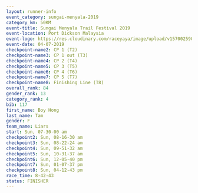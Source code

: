 ```yaml
---
layout: runner-info 
event_category: sungai-menyala-2019 
category_km: 50KM 
event-title: Sungai Menyala Trail Festival 2019 
event-location: Port Dickson Malaysia 
event-logo: https://res.cloudinary.com/raceyaya/image/upload/v1570025907/logo/smft_rwzxh1.jpg 
event-date: 04-07-2019 
checkpoint-name2: CP 1 (T2) 
checkpoint-name3: CP 1 out (T3) 
checkpoint-name4: CP 2 (T4) 
checkpoint-name5: CP 3 (T5) 
checkpoint-name6: CP 4 (T6) 
checkpoint-name7: CP 5 (T7) 
checkpoint-name8: Finishing Line (T8) 
overall_rank: 84
gender_rank: 13
category_rank: 4
bib: 117
first_name: Boy Hong
last_name: Tam
gender: F
team_name: Liars
start: Sun, 07-30-00 am
checkpoint2: Sun, 08-16-30 am
checkpoint3: Sun, 08-22-24 am
checkpoint4: Sun, 09-51-32 am
checkpoint5: Sun, 10-31-37 am
checkpoint6: Sun, 12-05-40 pm
checkpoint7: Sun, 01-07-37 pm
checkpoint8: Sun, 04-12-43 pm
race_time: 8-42-43
status: FINISHER
---
```

